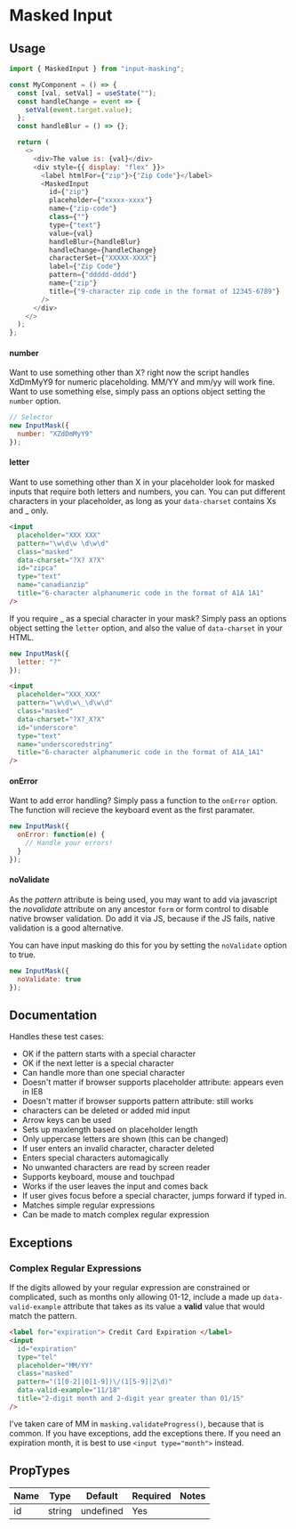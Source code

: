 # Masked Input

<!-- STORY -->

<!-- TODO: Add details -->

## Usage

```javascript
import { MaskedInput } from "input-masking";

const MyComponent = () => {
  const [val, setVal] = useState("");
  const handleChange = event => {
    setVal(event.target.value);
  };
  const handleBlur = () => {};

  return (
    <>
      <div>The value is: {val}</div>
      <div style={{ display: "flex" }}>
        <label htmlFor={"zip"}>{"Zip Code"}</label>
        <MaskedInput
          id={"zip"}
          placeholder={"xxxxx-xxxx"}
          name={"zip-code"}
          class={""}
          type={"text"}
          value={val}
          handleBlur={handleBlur}
          handleChange={handleChange}
          characterSet={"XXXXX-XXXX"}
          label={"Zip Code"}
          pattern={"ddddd-dddd"}
          name={"zip"}
          title={"9-character zip code in the format of 12345-6789"}
        />
      </div>
    </>
  );
};
```

#### number

Want to use something other than X? right now the script handles XdDmMyY9 for numeric placeholding. MM/YY and mm/yy will work fine. Want to use something else, simply pass an options object setting the `number` option.

```js
// Selector
new InputMask({
  number: "XZdDmMyY9"
});
```

#### letter

Want to use something other than X in your placeholder look for masked inputs that require both letters and numbers, you can. You can put different characters in your placeholder, as long as your `data-charset` contains Xs and \_ only.

```html
<input
  placeholder="XXX XXX"
  pattern="\w\d\w \d\w\d"
  class="masked"
  data-charset="?X? X?X"
  id="zipca"
  type="text"
  name="canadianzip"
  title="6-character alphanumeric code in the format of A1A 1A1"
/>
```

If you require \_ as a special character in your mask? Simply pass an options object setting the `letter` option, and also the value of `data-charset` in your HTML.

```js
new InputMask({
  letter: "?"
});
```

```html
<input
  placeholder="XXX_XXX"
  pattern="\w\d\w\_\d\w\d"
  class="masked"
  data-charset="?X?_X?X"
  id="underscore"
  type="text"
  name="underscoredstring"
  title="6-character alphanumeric code in the format of A1A_1A1"
/>
```

#### onError

Want to add error handling? Simply pass a function to the `onError` option. The function will recieve the keyboard event as the first paramater.

```js
new InputMask({
  onError: function(e) {
    // Handle your errors!
  }
});
```

#### noValidate

As the _pattern_ attribute is being used, you may want to add via javascript the _novalidate_ attribute on any ancestor `form` or form control to disable native browser validation. Do add it via JS, because if the JS fails, native validation is a good alternative.

You can have input masking do this for you by setting the `noValidate` option to true.

```js
new InputMask({
  noValidate: true
});
```

## Documentation

Handles these test cases:

- OK if the pattern starts with a special character
- OK if the next letter is a special character
- Can handle more than one special character
- Doesn't matter if browser supports placeholder attribute: appears even in IE8
- Doesn't matter if browser supports pattern attribute: still works
- characters can be deleted or added mid input
- Arrow keys can be used
- Sets up maxlength based on placeholder length
- Only uppercase letters are shown (this can be changed)
- If user enters an invalid character, character deleted
- Enters special characters automagically
- No unwanted characters are read by screen reader
- Supports keyboard, mouse and touchpad
- Works if the user leaves the input and comes back
- If user gives focus before a special character, jumps forward if typed in.
- Matches simple regular expressions
- Can be made to match complex regular expression

## Exceptions

### Complex Regular Expressions

If the digits allowed by your regular expression are constrained or complicated, such as months only allowing 01-12, include a made up `data-valid-example` attribute that takes as its value a **valid** value that would match the pattern.

```html
<label for="expiration"> Credit Card Expiration </label>
<input
  id="expiration"
  type="tel"
  placeholder="MM/YY"
  class="masked"
  pattern="(1[0-2]|0[1-9])\/(1[5-9]|2\d)"
  data-valid-example="11/18"
  title="2-digit month and 2-digit year greater than 01/15"
/>
```

I've taken care of MM in `masking.validateProgress()`, because that is common. If you have exceptions, add the exceptions there. If you need an expiration month, it is best to use `<input type="month">` instead.

## PropTypes

| Name | Type   | Default   | Required | Notes |
| ---- | ------ | --------- | -------- | ----- |
| id   | string | undefined | Yes      |
